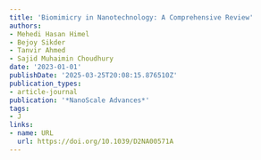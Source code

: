 ```yaml
---
title: 'Biomimicry in Nanotechnology: A Comprehensive Review'
authors:
- Mehedi Hasan Himel
- Bejoy Sikder
- Tanvir Ahmed
- Sajid Muhaimin Choudhury
date: '2023-01-01'
publishDate: '2025-03-25T20:08:15.876510Z'
publication_types:
- article-journal
publication: '*NanoScale Advances*'
tags:
- J
links:
- name: URL
  url: https://doi.org/10.1039/D2NA00571A
---
```

